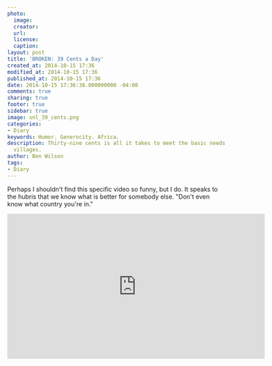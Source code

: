 ```yaml
---
photo:
  image: 
  creator: 
  url: 
  license: 
  caption: 
layout: post
title: 'BROKEN: 39 Cents a Day'
created_at: 2014-10-15 17:36
modified_at: 2014-10-15 17:36
published_at: 2014-10-15 17:36
date: 2014-10-15 17:36:38.000000000 -04:00
comments: true
sharing: true
footer: true
sidebar: true
image: snl_39_cents.png
categories:
- Diary
keywords: Humor. Generocity. Africa.
description: Thirty-nine cents is all it takes to meet the basic needs of these poor
  villages.
author: Ben Wilson
tags:
- Diary
---
```

<!--Lead Paragraph-->
Perhaps I shouldn't find this specific video so funny, but I do. It speaks to the hubris that we know what is better for somebody else. "Don't even know what country you're in."

<!-- more -->

<div class='text-center'>
<embed width="592" height="333"
src="http://www.youtube.com/v/MEb_epsuLqA">
</div>
